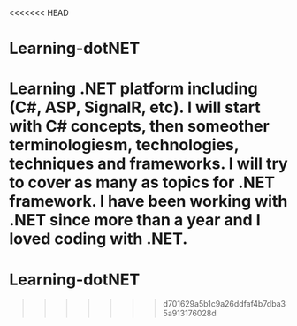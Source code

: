 <<<<<<< HEAD
# Learning-dotNET
Learning .NET platform including (C#, ASP, SignalR, etc).
I will start with C# concepts, then someother terminologiesm, technologies, techniques and frameworks.
I will try to cover as many as topics for .NET framework.
I have been working with .NET since more than a year and I loved coding with .NET.
=======
# Learning-dotNET
>>>>>>> d701629a5b1c9a26ddfaf4b7dba35a913176028d
